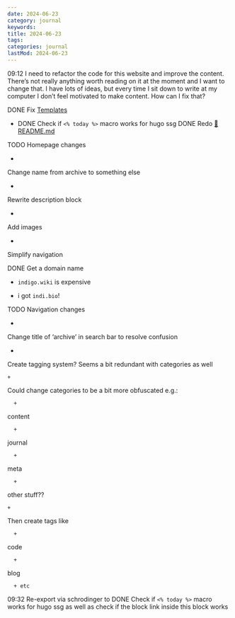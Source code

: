 ```yaml
---
date: 2024-06-23
category: journal
keywords: 
title: 2024-06-23
tags:
categories: journal
lastMod: 2024-06-23
---
```

09:12 I need to refactor the code for this website and improve the content. There’s not really anything worth reading on it at the moment and I want to change that. I have lots of ideas, but every time I sit down to write at my computer I don’t feel motivated to make content. How can I fix that?

DONE Fix [Templates](https://tealblu.github.io/pages/templates/)

  + DONE Check if `<% today %>` macro works for hugo ssg
DONE Redo [📄 README.md](https://tealblu.github.io/pages/2024-06-23/)

TODO Homepage changes

  + 

Change name from archive to something else

  + 

Rewrite description block

  + 

Add images

  + 

Simplify navigation

DONE Get a domain name

  + `indigo.wiki` is expensive

  + i got `indi.bio`!

TODO Navigation changes

  + 

Change title of ‘archive’ in search bar to resolve confusion

  + 

Create tagging system? Seems a bit redundant with categories as well

    + 

Could change categories to be a bit more obfuscated e.g.:

      + 

content

      + 

journal

      + 

meta

      + 

other stuff??

    + 

Then create tags like

      + 

code

      + 

blog

      + etc

09:32 Re-export via schrodinger to DONE Check if `<% today %>` macro works for hugo ssg
 as well as check if the block link inside this block works
